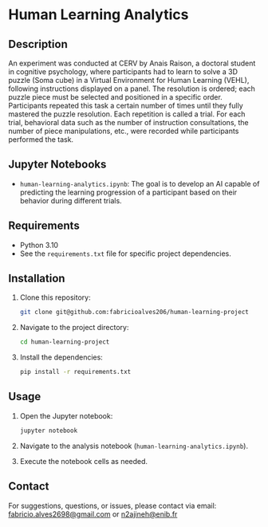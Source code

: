 # Human Learning Analytics

## Description

An experiment was conducted at CERV by Anais Raison, a doctoral student in cognitive psychology, where participants had to learn to solve a 3D puzzle (Soma cube) in a Virtual Environment for Human Learning (VEHL), following instructions displayed on a panel. The resolution is ordered; each puzzle piece must be selected and positioned in a specific order. Participants repeated this task a certain number of times until they fully mastered the puzzle resolution. Each repetition is called a trial. For each trial, behavioral data such as the number of instruction consultations, the number of piece manipulations, etc., were recorded while participants performed the task.

## Jupyter Notebooks

- `human-learning-analytics.ipynb`: The goal is to develop an AI capable of predicting the learning progression of a participant based on their behavior during different trials.

## Requirements

- Python 3.10
- See the `requirements.txt` file for specific project dependencies.

## Installation

1. Clone this repository:

    ```bash
    git clone git@github.com:fabricioalves206/human-learning-project
    ```

2. Navigate to the project directory:

    ```bash
    cd human-learning-project
    ```

3. Install the dependencies:

    ```bash
    pip install -r requirements.txt
    ```

## Usage

1. Open the Jupyter notebook:

    ```bash
    jupyter notebook
    ```

2. Navigate to the analysis notebook (`human-learning-analytics.ipynb`).
3. Execute the notebook cells as needed.


## Contact

For suggestions, questions, or issues, please contact via email: fabricio.alves2698@gmail.com or n2ajineh@enib.fr
